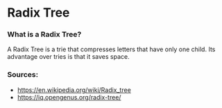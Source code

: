 # Radix Tree

### What is a Radix Tree?

A Radix Tree is a trie that compresses letters that have only one child. Its advantage over tries is that it saves space.

### Sources:
* https://en.wikipedia.org/wiki/Radix_tree
* https://iq.opengenus.org/radix-tree/
